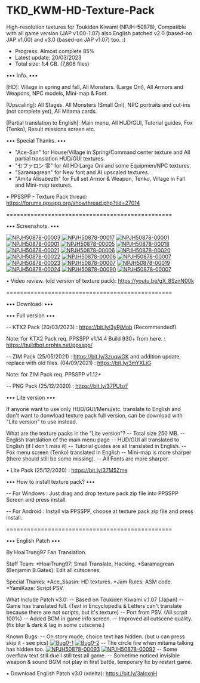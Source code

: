 # TKD_KWM-HD-Texture-Pack
High-resolution textures for Toukiden Kiwami (NPJH-50878), Compatible with all game version (JAP v1.00-1.07) also English patched v2.0 (based-on JAP v1.00) and v3.0 (based-on JAP v1.07) too. :)

- Progress: Almost complete 85%
- Latest update: 20/03/2023
- Total size: 1.4 GB. (7,806 files)

••• Info. •••

[HD]: Village in spring and fall, All Monsters. (Large Oni), All Armors and Weapons, NPC models, Mini-map & Font.

[Upscaling]: All Stages. All Monsters (Small Oni), NPC portraits and cut-ins (not complete yet), All Mitama cards.

[Partial translation to English]: Main menu, All HUD/GUI, Tutorial guides, Fox (Tenko), Result missions screen etc.

••• Special Thanks. •••

- "Ace-San" for House/Village in Spring/Command center texture and All partial translation HUD/GUI textures.
- "セファロン 零" for All HD Large Oni and some Equipmen/NPC textures.
- "Saramagrean" for New font and AI upscaled textures.
- "Amita Alisabezth" for Full set Armor & Weapon, Tenko, Village in Fall and Mini-map textures.

• PPSSPP - Texture Pack thread:
https://forums.ppsspp.org/showthread.php?tid=27014

================================================

••• Screenshots. •••

<a href="https://ibb.co/j86hGxt"><img src="https://i.ibb.co/mRDJtYp/NPJH50878-00003.jpg" alt="NPJH50878-00003" border="0"></a>
<a href="https://ibb.co/fX7Y2c8"><img src="https://i.ibb.co/MgLDsX8/NPJH50878-00017.jpg" alt="NPJH50878-00017" border="0"></a>
<a href="https://ibb.co/QmzFGQp"><img src="https://i.ibb.co/9Yz9jgc/NPJH50878-00001.jpg" alt="NPJH50878-00001" border="0"></a>
<a href="https://ibb.co/x70y24h"><img src="https://i.ibb.co/LZWM0GS/NPJH50878-00002.jpg" alt="NPJH50878-00001" border="0"></a>
<a href="https://ibb.co/PDbYFY2"><img src="https://i.ibb.co/GH1JnJZ/NPJH50878-00005.jpg" alt="NPJH50878-00005" border="0"></a>
<a href="https://ibb.co/GxkCvPK"><img src="https://i.ibb.co/vwmLxz7/NPJH50878-00018.jpg" alt="NPJH50878-00018" border="0"></a>
<a href="https://ibb.co/sv1YhRS"><img src="https://i.ibb.co/wNQmTgH/NPJH50878-00021.jpg" alt="NPJH50878-00021" border="0"></a>
<a href="https://ibb.co/2Y5wGtK"><img src="https://i.ibb.co/YTb6Hkj/NPJH50878-00006.jpg" alt="NPJH50878-00006" border="0"></a>
<a href="https://ibb.co/qM8GFg0"><img src="https://i.ibb.co/5W3DxjY/NPJH50878-00020.jpg" alt="NPJH50878-00020" border="0"></a>
<a href="https://ibb.co/JmjhtsM"><img src="https://i.ibb.co/fqdcFxP/NPJH50878-00022.jpg" alt="NPJH50878-00022" border="0"></a>
<a href="https://ibb.co/JqKXxSN"><img src="https://i.ibb.co/gd3svcG/NPJH50878-00036.jpg" alt="NPJH50878-00006" border="0"></a>
<a href="https://ibb.co/G77y3c1"><img src="https://i.ibb.co/xhhW8Jc/NPJH50878-00007.jpg" alt="NPJH50878-00007" border="0"></a>
<a href="https://ibb.co/C8Z4NpR"><img src="https://i.ibb.co/1Q5BhYF/NPJH50878-00023.jpg" alt="NPJH50878-00023" border="0"></a>
<a href="https://ibb.co/XWL0zjn"><img src="https://i.ibb.co/WH58cGr/NPJH50878-00012.jpg" alt="NPJH50878-00007" border="0"></a>
<a href="https://ibb.co/gDcyVV9"><img src="https://i.ibb.co/30P1zzd/NPJH50878-00019.jpg" alt="NPJH50878-00019" border="0"></a>
<a href="https://ibb.co/6Pd5TKG"><img src="https://i.ibb.co/T8C57QJ/NPJH50878-00024.jpg" alt="NPJH50878-00024" border="0"></a>
<a href="https://ibb.co/FJ9ZsXY"><img src="https://i.ibb.co/BjmW4G6/NPJH50878-00090.jpg" alt="NPJH50878-00090" border="0"></a>
<a href="https://ibb.co/mJfJ2gt"><img src="https://i.ibb.co/1ZFZPjK/NPJH50878-00030.jpg" alt="NPJH50878-00007" border="0"></a>

• Video review. (old version of texture pack):
https://youtu.be/gX_8SznN00k

================================================

••• Download: •••

<!-- How to download texture pack "Full version" from Github?

• On Android it's recommended to download by "Termux" app (from F-Droid only.)
or https://github.com/HardcodedCat/termux-monet/releases/

-- Step 1 : using command "pkg upgrade"
-- Step 2 : "pkg install git"
-- Step 3 : "termux-setup-storage"
-- Step 4 : "cd ~/storage/shared/"
-- Step 5 : "git clone https://github.com/Saramagrean/TKD_KWM-HD-Texture-Pack.git"
-- Step 6 : waiting donwload 100%

• On platform Windows use "Git" or "Github desktop" for download.

or download from direct link... -->

••• Full version •••

-- KTX2 Pack (20/03/2023) : https://bit.ly/3yRjMob (Recommended!)

Note: for KTX2 Pack req. PPSSPP v1.14.4 Build 930+ from here. : https://buildbot.orphis.net/ppsspp/

-- ZIM Pack (25/05/2021) : https://bit.ly/3zuqwGK and addition update, replace with old files. (04/09/2021) : https://bit.ly/3mYXLiG

Note: for ZIM Pack req. PPSSPP v1.12+

-- PNG Pack (25/12/2020) : https://bit.ly/37PUbzf

••• Lite version •••

If anyone want to use only HUD/GUI/Menu/etc. translate to English and don't want to donwload texture pack full version, can be download with "Lite version" to use instead.

What are the texture packs in the "Lite version"?
-- Total size 250 MB.
-- English translation of the main menu page
-- HUD/GUI all translated to English (if I don't miss it)
-- Tutorial guides are all translated in English.
-- Fox menu screen (Tenko) translated in English
-- Mini-map is more sharper (there should still be some missing).
-- All Fonts are more sharper.

• Lite Pack (25/12/2020) : https://bit.ly/37M5Zme

••• How to install texture pack? •••

-- For Windows : Just drag and drop texture pack zip file into PPSSPP Screen and press install.

-- For Android : Install via PPSSPP, choose at texture pack zip file and press install.

================================================

••• English Patch •••

By HoaiTrung97 Fan Translation.

Staff Team:
*HoaiTrung97: Small Translate, Hacking.
*Saramagrean (Benjamin B.Gates): Edit all cutscenes.

Special Thanks:
*Ace_Ssasin: HD textures.
*Jam Rules: ASM code.
*YamiKaze: Script PSV.

What Include Patch v3.0:
-- Based on Toukiden Kiwami v.1.07 (Japan)
-- Game has translated full. (Text in Encyclopedia & Letters can't translate because there are not scripts, but it's texture)
-- Port from PSV. (All scrpit 100%)
-- Added BGM in game info screen.
-- Improved all cutscene quality. (fix blur & dark & lag in some cutscene.)

Known Bugs:
-- On story mode, choice text has hidden. (but u can press skip it - see pics)
<a href="https://ibb.co/fNJTFyH"><img src="https://i.ibb.co/WzCR5Mf/Bug0-1.png" alt="Bug0-1" border="0"></a>
<a href="https://ibb.co/z5b6Xrd"><img src="https://i.ibb.co/8B2Yr0k/Bug0-2.png" alt="Bug0-2" border="0"></a>
-- The circle fire when mitama talking has hidden too.
<a href="https://ibb.co/hFv23sH"><img src="https://i.ibb.co/MkLPFnp/NPJH50878-00093.png" alt="NPJH50878-00093" border="0"></a>
<a href="https://ibb.co/Wz3kgtH"><img src="https://i.ibb.co/R6S3zyg/NPJH50878-00092.png" alt="NPJH50878-00092" border="0"></a>
-- Some overflow text still due I still test all game.
-- Sometime noticed invisible weapon & sound BGM not play in first battle, temporary fix by restart game.

• Download English Patch v3.0 (xdelta): https://bit.ly/3aIcxnH


